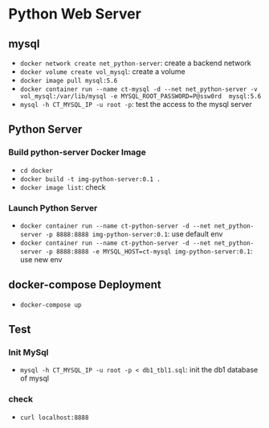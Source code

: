 # Python Web Server
## mysql
- `docker network create net_python-server`: create a backend network
- `docker volume create vol_mysql`: create a volume
- `docker image pull mysql:5.6`
- `docker container run --name ct-mysql -d --net net_python-server -v vol_mysql:/var/lib/mysql -e MYSQL_ROOT_PASSWORD=P@ssw0rd  mysql:5.6`
- `mysql -h CT_MYSQL_IP -u root -p`: test the access to the mysql server


## Python Server
### Build python-server Docker Image
- `cd docker`
- `docker build -t img-python-server:0.1 .`
- `docker image list`: check

### Launch Python Server
- `docker container run --name ct-python-server -d --net net_python-server -p 8888:8888 img-python-server:0.1`: use default env
- `docker container run --name ct-python-server -d --net net_python-server -p 8888:8888 -e MYSQL_HOST=ct-mysql img-python-server:0.1`: use new env


## docker-compose Deployment
- `docker-compose up` 


## Test
### Init MySql 
- `mysql -h CT_MYSQL_IP -u root -p < db1_tbl1.sql`: init the db1 database of mysql

### check
- `curl localhost:8888`